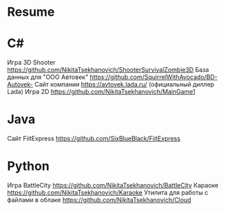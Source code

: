 # Resume

# C#
Игра 3D Shooter https://github.com/NikitaTsekhanovich/ShooterSurvivalZombie3D
База данных для "ООО Автовек" https://github.com/SquirrelWithAvocado/BD-Autovek-
Сайт компании https://avtovek.lada.ru/ (официальный диллер Lada)
Игра 2D https://github.com/NikitaTsekhanovich/MainGame1

# Java 
Сайт FiitExpress https://github.com/SixBlueBlack/FiitExpress

# Python 
Игра BattleCity https://github.com/NikitaTsekhanovich/BattleCity
Караоке https://github.com/NikitaTsekhanovich/Karaoke
Утилита для работы с файлами в облаке https://github.com/NikitaTsekhanovich/Cloud
